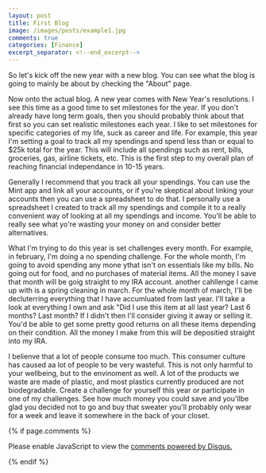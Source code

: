 ```yaml
---
layout: post
title: First Blog
image: /images/posts/example1.jpg
comments: true
categories: [Finance]
excerpt_separator: <!--end_excerpt-->
---
```



So let's kick off the new year with a new blog. You can see what the blog is going to mainly be about by checking the "About" page.
<!--end_excerpt-->

Now onto the actual blog. A new year comes with New Year's resolutions. I see this time as a good time to set milestones for the year. If you don't already have long term goals, then you should probably think about that first so you can set realistic milestones each year. I like to set milestones for specific categories of my life, suck as career and life. For example, this year I'm setting a goal to track all my spendings and spend less than or equal to $25k total for the year. This will include all spendings such as rent, bills, groceries, gas, airline tickets, etc. This is the first step to my overall plan of reaching financial independance in 10-15 years.

Generally I recommend that you track all your spendings. You can use the Mint app and link all your accounts, or if you're skeptical about linking your accounts then you can use a spreadsheet to do that. I personally use a spreadsheet I created to track all my spendings and compile it to a really convenient way of looking at all my spendings and income. You'll be able to really see what yo're wasting your money on and consider better alternatives. 

What I'm trying to do this year is set challenges every month. For example, in february, I'm doing a no spending challenge. For the whole month, I'm going to avoid spending any mone ythat isn't on essentials like my bills. No going out for food, and no purchases of material items. All the money I save that month will be goig straight to my IRA account. another cahllenge I came up with is a spring cleaning in march. For the whole month of march, I'll be decluterring everything that I have accumluated from last year. I'll take a look at everything I own and ask "Did I use this item at all last year? Last 6  months? Last month? If I didn't then I'll consider giving it away or selling it. You'd be able to get some pretty good returns on all these items depending on their condition. All the money I make from this will be depositied straight into my IRA.

I belienve that a lot of people consume too much. This consumer culture has caused aa lot of people to be very wasteful. This is not only harmful to your wellbeing, but to the envinoment as well. A lot of the products we waste are made of plastic, and most plastics currently produced are not biodegradable. Create a challenge for yourself this year or participate in one of my challenges. See how much money you could save and you'llbe glad you decided not to go and buy that sweater you'll probably only wear for a week and leave it somewhere in the back of your closet.






{% if page.comments %}
<div id="disqus_thread"></div>
<script>

/**
*  RECOMMENDED CONFIGURATION VARIABLES: EDIT AND UNCOMMENT THE SECTION BELOW TO INSERT DYNAMIC VALUES FROM YOUR PLATFORM OR CMS.
*  LEARN WHY DEFINING THESE VARIABLES IS IMPORTANT: https://disqus.com/admin/universalcode/#configuration-variables*/
/*
var disqus_config = function () {
this.page.url = PAGE_URL;  // Replace PAGE_URL with your page's canonical URL variable
this.page.identifier = PAGE_IDENTIFIER; // Replace PAGE_IDENTIFIER with your page's unique identifier variable
};
*/
(function() { // DON'T EDIT BELOW THIS LINE
var d = document, s = d.createElement('script');
s.src = 'https://cal9000.disqus.com/embed.js';
s.setAttribute('data-timestamp', +new Date());
(d.head || d.body).appendChild(s);
})();
</script>
<noscript>Please enable JavaScript to view the <a href="https://disqus.com/?ref_noscript">comments powered by Disqus.</a></noscript>
                            
{% endif %}